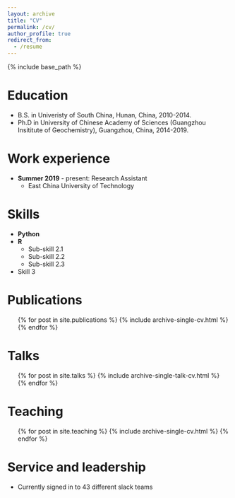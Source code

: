 ```yaml
---
layout: archive
title: "CV"
permalink: /cv/
author_profile: true
redirect_from:
  - /resume
---
```

{% include base_path %}

Education
=========

* B.S. in Univeristy of South China, Hunan, China, 2010-2014.
* Ph.D in University of Chinese Academy of Sciences (Guangzhou Insititute of Geochemistry), Guangzhou, China, 2014-2019.

Work experience
===============

* **Summer 2019** - present: Research Assistant
  * East China University of Technology

Skills
======

* **Python**
* **R**
  * Sub-skill 2.1
  * Sub-skill 2.2
  * Sub-skill 2.3
* Skill 3

Publications
============

<ul>{% for post in site.publications %}
    {% include archive-single-cv.html %}
  {% endfor %}</ul>

Talks
=====

<ul>{% for post in site.talks %}
    {% include archive-single-talk-cv.html %}
  {% endfor %}</ul>

Teaching
========

<ul>{% for post in site.teaching %}
    {% include archive-single-cv.html %}
  {% endfor %}</ul>

Service and leadership
======================

* Currently signed in to 43 different slack teams
